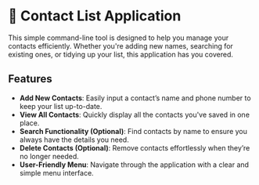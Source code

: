 # 📇 Contact List Application

This simple command-line tool is designed to help you manage your contacts efficiently. Whether you're adding new names, searching for existing ones, or tidying up your list, this application has you covered.

## Features

- **Add New Contacts**: Easily input a contact’s name and phone number to keep your list up-to-date.
- **View All Contacts**: Quickly display all the contacts you've saved in one place.
- **Search Functionality (Optional)**: Find contacts by name to ensure you always have the details you need.
- **Delete Contacts (Optional)**: Remove contacts effortlessly when they’re no longer needed.
- **User-Friendly Menu**: Navigate through the application with a clear and simple menu interface.
